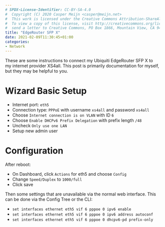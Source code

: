 ```yaml
---
# SPDX-License-Identifier: CC-BY-SA-4.0
#  Copyright (C) 2020 Casper Meijn <casper@meijn.net>
#  This work is licensed under the Creative Commons Attribution-ShareAlike 4.0 International License. 
#  To view a copy of this license, visit http://creativecommons.org/licenses/by-sa/4.0/ or 
#  send a letter to Creative Commons, PO Box 1866, Mountain View, CA 94042, USA.
title: "EdgeRouter SFP X"
date: 2021-02-09T11:30:45+01:00
categories:
- Network
---
```


These are some instructions to connect my Ubiquiti EdgeRouter SFP X to my internet provider XS4all.
This post is primarily documentation for myself, but they may be helpful to you.

# Wizard Basic Setup
- Internet port: `eth5`
- Connection type: `PPPoE` with username `xs4all` and password `xs4all`
- Choose `Internet connection is on VLAN` with ID `6`
- Choose `Enable DHCPv6 Prefix Delegation` with prefix length `/48`
- Uncheck `Only use one LAN`
- Setup new admin user

# Configuration
After reboot:
- On Dashboard, click `Actions` for eth5 and choose `Config`
- Change `Speed/Duplex` to `1000/full`
- Click save
    
Then some settings that are unavailable via the normal web interface. This can be done via the Config Tree or the CLI:
- `set interfaces ethernet eth5 vif 6 pppoe 0 ipv6 enable`
- `set interfaces ethernet eth5 vif 6 pppoe 0 ipv6 address autoconf`
- `set interfaces ethernet eth5 vif 6 pppoe 0 dhcpv6-pd prefix-only`
